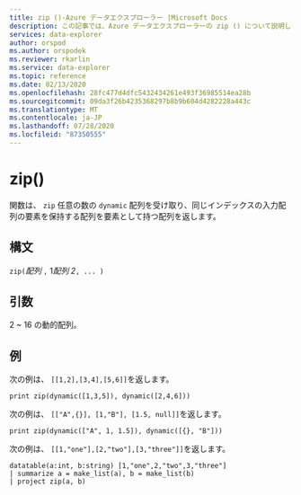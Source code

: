 ```yaml
---
title: zip ()-Azure データエクスプローラー |Microsoft Docs
description: この記事では、Azure データエクスプローラーの zip () について説明します。
services: data-explorer
author: orspod
ms.author: orspodek
ms.reviewer: rkarlin
ms.service: data-explorer
ms.topic: reference
ms.date: 02/13/2020
ms.openlocfilehash: 28fc477d4dfc5432434261e493f36985514ea28b
ms.sourcegitcommit: 09da3f26b4235368297b8b9b604d4282228a443c
ms.translationtype: MT
ms.contentlocale: ja-JP
ms.lasthandoff: 07/28/2020
ms.locfileid: "87350555"
---
```

# <a name="zip"></a>zip()

関数は、 `zip` 任意の数の `dynamic` 配列を受け取り、同じインデックスの入力配列の要素を保持する配列を要素として持つ配列を返します。

## <a name="syntax"></a>構文

`zip(`*配列* `,` 1*配列 2*`, ... )`

## <a name="arguments"></a>引数

2 ~ 16 の動的配列。

## <a name="examples"></a>例

次の例は、 `[[1,2],[3,4],[5,6]]`を返します。

```kusto
print zip(dynamic([1,3,5]), dynamic([2,4,6]))
```

次の例は、 `[["A",{}], [1,"B"], [1.5, null]]`を返します。

```kusto
print zip(dynamic(["A", 1, 1.5]), dynamic([{}, "B"]))
```

次の例は、 `[[1,"one"],[2,"two"],[3,"three"]]`を返します。

```kusto
datatable(a:int, b:string) [1,"one",2,"two",3,"three"]
| summarize a = make_list(a), b = make_list(b)
| project zip(a, b)
```